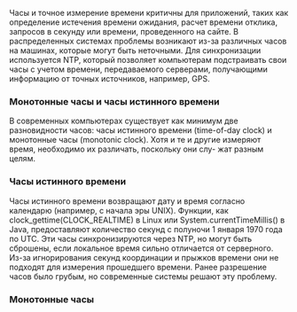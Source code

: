Часы и точное измерение времени критичны для приложений, таких как определение истечения времени ожидания, расчет времени отклика, запросов в секунду или времени, проведенного на сайте. В распределенных системах проблемы возникают из-за различных часов на машинах, которые могут быть неточными. Для синхронизации используется NTP, который позволяет компьютерам подстраивать свои часы с учетом времени, передаваемого серверами, получающими информацию от точных источников, например, GPS.

### Монотонные часы и часы истинного времени

В современных компьютерах существует как минимум две разновидности часов:
часы истинного времени (time-of-day clock) и монотонные часы (monotonic clock).
Хотя и те и другие измеряют время, необходимо их различать, поскольку они слу-
жат разным целям.

### Часы истинного времени

Часы истинного времени возвращают дату и время согласно календарю (например, с начала эры UNIX). Функции, как clock_gettime(CLOCK_REALTIME) в Linux или System.currentTimeMillis() в Java, предоставляют количество секунд с полуночи 1 января 1970 года по UTC. Эти часы синхронизируются через NTP, но могут быть сброшены, если локальное время сильно отличается от серверного. Из-за игнорирования секунд координации и прыжков времени они не подходят для измерения прошедшего времени. Ранее разрешение часов было грубым, но современные системы решают эту проблему.

### Монотонные часы

